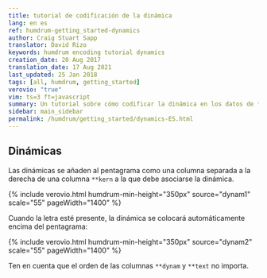 ```yaml
---
title: tutorial de codificación de la dinámica
lang: en es
ref: humdrum-getting_started-dynamics
author: Craig Stuart Sapp
translator: David Rizo
keywords: humdrum encoding tutorial dynamics
creation_date: 20 Aug 2017
translation_date: 17 Aug 2021
last_updated: 25 Jan 2018
tags: [all, humdrum, getting_started]
verovio: "true"
vim: ts=3 ft=javascript
summary: Un tutorial sobre cómo codificar la dinámica en los datos de **kern.
sidebar: main_sidebar
permalink: /humdrum/getting_started/dynamics-ES.html
---
```


<!--{% include humdrum/dynamics.txt %}-->
## Dinámicas ##

Las dinámicas se añaden al pentagrama como una columna separada a la derecha de una columna `**kern` a la que debe asociarse la dinámica.

{% include verovio.html
	humdrum-min-height="350px"
	source="dynam1"
	scale="55"
	pageWidth="1400"
%}
<script type="application/x-humdrum" id="dynam1">
**kern	**dynam
*clefG2	*
*M4/4	*
=1	=1
4c	p
4d	<
4e	(
4f	(
.	[
=2	=2
2g	f
.	>
4f	)
4d	)
=	=
1c	]
==	==
*-	*-
</script>

Cuando la letra esté presente, la dinámica se colocará automáticamente encima del pentagrama:

{% include verovio.html
	humdrum-min-height="350px"
	source="dynam2"
	scale="55"
	pageWidth="1400"
%}
<script type="application/x-humdrum" id="dynam2">
**kern	**dynam	**text
*clefG2	*	*
*M4/4	*	*
=1	=1	=1
4c	p	The
4d	<	ru-
4e	(	-ler
4f	(	of
.	[	.
=2	=2	=2
2g	f	the
.	>	.
4f	)	realm
4d	)	was
=	=	=
1c	]	seen
==	==	==
*-	*-	*-
</script>


Ten en cuenta que el orden de las columnas `**dynam` y `**text` no importa.


